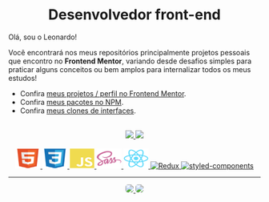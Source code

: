 <h1 align="center">
    Desenvolvedor front-end
</h1>

<p>
    Olá, sou o Leonardo! 
</p>

<p>
    Você encontrará nos meus repositórios principalmente projetos pessoais que encontro no <b>Frontend Mentor</b>, variando desde desafios simples para praticar alguns conceitos ou bem amplos para internalizar todos os meus estudos!
</p>

<ul>
    <li>
        Confira <a href="https://www.frontendmentor.io/profile/Leo-Henrique">meus projetos / perfil no Frontend Mentor</a>.
    </li>
    <li>
        Confira <a href="https://www.npmjs.com/~leo-henrique">meus pacotes no NPM</a>.
    </li>
    <li>
        Confira <a href="https://github.com/Leo-Henrique?tab=repositories&q=clone&type=&language=&sort=">meus clones de interfaces</a>.
    </li>
</ul>

<br>

<div align="center">
    <a href="https://github.com/Leo-Henrique">
    <img height="160em" 
    src="https://github-readme-stats.vercel.app/api?username=Leo-Henrique&show_icons=true&theme=github_dark&include_all_commits=true" />
    <img height="160em" 
    src="https://github-readme-stats.vercel.app/api/top-langs/?username=Leo-Henrique&layout=compact&langs_count=7&theme=github_dark"/>
</div>

<br>

<div align="center">
    <img alt="HTML" 
    height="40" 
    width="50" 
    src="https://raw.githubusercontent.com/devicons/devicon/master/icons/html5/html5-original.svg"/>
    <img alt="CSS" 
    height="40" 
    width="50" 
    src="https://raw.githubusercontent.com/devicons/devicon/master/icons/css3/css3-original.svg"/>
    <img alt="JS" 
    height="40" 
    width="50" 
    src="https://raw.githubusercontent.com/devicons/devicon/master/icons/javascript/javascript-plain.svg"/>
    <img alt="SASS" 
    height="40" 
    width="50" 
    src="https://raw.githubusercontent.com/devicons/devicon/master/icons/sass/sass-original.svg"/>
    <img alt="React" 
    height="40" 
    width="50" 
    src="https://raw.githubusercontent.com/devicons/devicon/master/icons/react/react-original.svg"/>
    <img alt="Redux" 
    height="40" 
    width="50" 
    src="https://cdn.jsdelivr.net/gh/devicons/devicon/icons/redux/redux-original.svg"/>
    <img alt="styled-components" 
    height="40" 
    width="40" 
    src="https://avatars.githubusercontent.com/u/20658825?v=4"/>
</div>

---

<div align="center">
    <a href="mailto: leonardo0507.henrique@gmail.com" 
    target="_blank">
        <img style="border-radius: 5px"
        src="https://img.shields.io/badge/Gmail-%23333?style=for-the-badge&logo=gmail&logoColor=white"/>
    </a>
    <a href="https://www.linkedin.com/in/leonardo-henrique-/" 
    target="_blank">
        <img style="border-radius: 5px"
        src="https://img.shields.io/badge/LinkedIn-0077B5?style=for-the-badge&logo=linkedin&logoColor=white"/>
    </a> 
</div>
